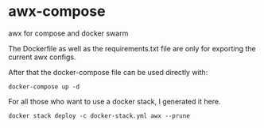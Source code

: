 # awx-compose
awx for compose and docker swarm


The Dockerfile as well as the requirements.txt file are only for exporting the current awx configs.


After that the docker-compose file can be used directly with:

```
docker-compose up -d
```

For all those who want to use a docker stack, I generated it here.

```
docker stack deploy -c docker-stack.yml awx --prune
```